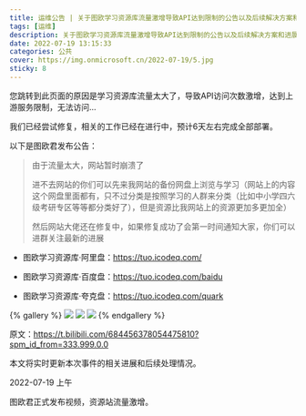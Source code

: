 ```yaml
---
title: 运维公告 | 关于图欧学习资源库流量激增导致API达到限制的公告以及后续解决方案和进展
tags: [运维]
description: 关于图欧学习资源库流量激增导致API达到限制的公告以及后续解决方案和进展
date: 2022-07-19 13:15:33
categories: 公共
cover: https://img.onmicrosoft.cn/2022-07-19/5.jpg
sticky: 8
---
```


您跳转到此页面的原因是学习资源库流量太大了，导致API访问次数激增，达到上游服务限制，无法访问...

我们已经尝试修复，相关的工作已经在进行中，预计6天左右完成全部部署。

以下是图欧君发布公告：

> 由于流量太大，网站暂时崩溃了
> 
> 进不去网站的你们可以先来我网站的备份网盘上浏览与学习（网站上的内容这个网盘里面都有，只不过分类是按照学习的人群来分类（比如中小学四六级考研专区等等都分类好了），但是资源比我网站上的资源更加多更加全）
> 
> 然后网站大佬还在修复中，如果修复成功了会第一时间通知大家，你们可以进群关注最新的进展


- 图欧学习资源库·阿里盘：https://tuo.icodeq.com/

- 图欧学习资源库·百度盘：https://tuo.icodeq.com/baidu

- 图欧学习资源库·夸克盘：https://tuo.icodeq.com/quark

{% gallery %}
![](https://img.onmicrosoft.cn/2022-07-19/1.webp)
![](https://img.onmicrosoft.cn/2022-07-19/2.webp)
![](https://img.onmicrosoft.cn/2022-07-19/4.jpg)
{% endgallery %}


原文：https://t.bilibili.com/684456378054475810?spm_id_from=333.999.0.0

本文将实时更新本次事件的相关进展和后续处理情况。

2022-07-19 上午

图欧君正式发布视频，资源站流量激增。